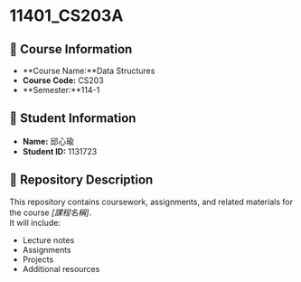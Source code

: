 # 11401_CS203A
## 📘 Course Information
- **Course Name:**Data Structures
- **Course Code:** CS203
- **Semester:**114-1

## 👤 Student Information
- **Name:** 邱心瑜
- **Student ID:** 1131723

## 📂 Repository Description
This repository contains coursework, assignments, and related materials for the course *[課程名稱]*.  
It will include:
- Lecture notes
- Assignments
- Projects
- Additional resources
